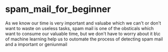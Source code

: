 # spam_mail_for_beginner
As we know our time is very important and valuabe which we can't or don't want to waste on useless tasks, spam mail is one of the obsticals which want to consume our valuable time, but we don't have to worry about it b\c of machine learning help us to outomate the process of detecting spam mail and a important or geniunmail

